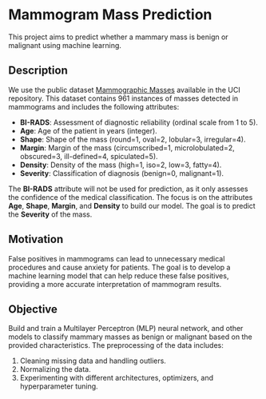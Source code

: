 # Mammogram Mass Prediction

This project aims to predict whether a mammary mass is benign or malignant using machine learning.

## Description

We use the public dataset [Mammographic Masses](https://archive.ics.uci.edu/dataset/161/mammographic+mass) available in the UCI repository. This dataset contains 961 instances of masses detected in mammograms and includes the following attributes:

- **BI-RADS**: Assessment of diagnostic reliability (ordinal scale from 1 to 5).
- **Age**: Age of the patient in years (integer).
- **Shape**: Shape of the mass (round=1, oval=2, lobular=3, irregular=4).
- **Margin**: Margin of the mass (circumscribed=1, microlobulated=2, obscured=3, ill-defined=4, spiculated=5).
- **Density**: Density of the mass (high=1, iso=2, low=3, fatty=4).
- **Severity**: Classification of diagnosis (benign=0, malignant=1).

The **BI-RADS** attribute will not be used for prediction, as it only assesses the confidence of the medical classification. The focus is on the attributes **Age**, **Shape**, **Margin**, and **Density** to build our model. The goal is to predict the **Severity** of the mass.

## Motivation

False positives in mammograms can lead to unnecessary medical procedures and cause anxiety for patients. The goal is to develop a machine learning model that can help reduce these false positives, providing a more accurate interpretation of mammogram results.

## Objective

Build and train a Multilayer Perceptron (MLP) neural network, and other models to classify mammary masses as benign or malignant based on the provided characteristics. The preprocessing of the data includes:

1. Cleaning missing data and handling outliers.
2. Normalizing the data.
3. Experimenting with different architectures, optimizers, and hyperparameter tuning.